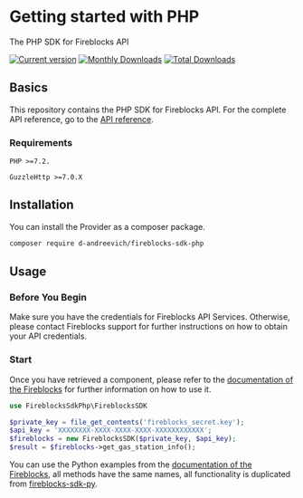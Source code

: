 # Getting started with PHP

The PHP SDK for Fireblocks API

[![Current version](https://img.shields.io/packagist/v/d-andreevich/fireblocks-sdk-php.svg?logo=composer)](https://packagist.org/packages/d-andreevich/fireblocks-sdk-php)
[![Monthly Downloads](https://img.shields.io/packagist/dm/d-andreevich/fireblocks-sdk-php.svg)](https://packagist.org/packages/d-andreevich/fireblocks-sdk-php/stats)
[![Total Downloads](https://img.shields.io/packagist/dt/d-andreevich/fireblocks-sdk-php.svg)](https://packagist.org/packages/d-andreevich/fireblocks-sdk-php/stats)

## Basics
This repository contains the PHP SDK for Fireblocks API.
For the complete API reference, go to the [API reference](https://docs.fireblocks.com/api).


### Requirements
`PHP >=7.2.`

`GuzzleHttp >=7.0.X`

## Installation

You can install the Provider as a composer package.

```bash
composer require d-andreevich/fireblocks-sdk-php
```

## Usage
### Before You Begin
Make sure you have the credentials for Fireblocks API Services. Otherwise, please contact Fireblocks support for further instructions on how to obtain your API credentials.

### Start
Once you have retrieved a component, please refer to the [documentation of the Fireblocks](https://docs.fireblocks.com/api/?python#introduction)
for further information on how to use it.


```php
use FireblocksSdkPhp\FireblocksSDK

$private_key = file_get_contents('fireblocks_secret.key');
$api_key = 'XXXXXXXX-XXXX-XXXX-XXXX-XXXXXXXXXXXX';
$fireblocks = new FireblocksSDK($private_key, $api_key);
$result = $fireblocks->get_gas_station_info();
```

You can use the Python examples from the [documentation of the Fireblocks](https://docs.fireblocks.com/api/?python#introduction), all methods have the same names, all functionality is duplicated from [fireblocks-sdk-py](https://github.com/fireblocks/fireblocks-sdk-py).
